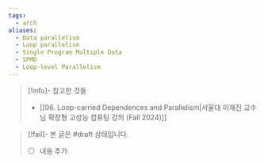 ```yaml
---
tags:
  - arch
aliases:
  - Data parallelism
  - Loop parallelism
  - Single Program Multiple Data
  - SPMD
  - Loop-level Parallelism
---
```

> [!info]- 참고한 것들
> - [[06. Loop-carried Dependences and Parallelism|서울대 이재진 교수님 확장형 고성능 컴퓨팅 강의 (Fall 2024)]]

> [!fail]- 본 글은 #draft 상태입니다.
> - [ ] 내용 추가